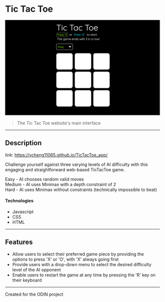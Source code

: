 # Tic Tac Toe

![Project Image](image/tictactoe.png)

> The Tic Tac Toe website's main interface
---
## Description

link: https://ycheng11065.github.io/TicTacToe_app/

Challenge yourself against three varying levels of AI difficulty with this engaging and straightforward web-based TicTacToe game.

Easy - AI chooses random valid moves <br>
Medium - AI uses Minimax with a depth constraint of 2 <br>
Hard - AI uses Minimax without constraints (technically impossible to beat) <br>



#### Technologies

- Javascript
- CSS
- HTML

---
## Features
- Allow users to select their preferred game piece by providing the options to press 'X' or 'O', with 'X' always going first
- Provide users with a drop-down menu to select the desired difficulty level of the AI opponent
- Enable users to restart the game at any time by pressing the 'R' key on their keyboard

---
Created for the ODIN project